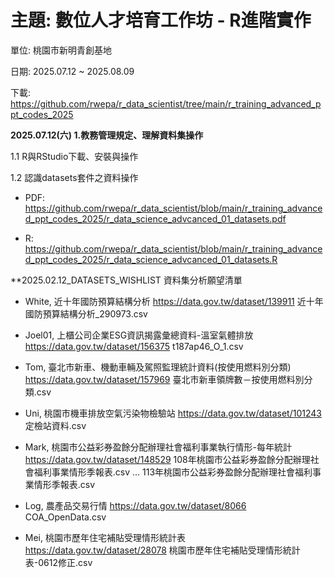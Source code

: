 # 主題: 數位人才培育工作坊 - R進階實作

單位: 桃園市新明青創基地

日期: 2025.07.12 ~ 2025.08.09

下載: https://github.com/rwepa/r_data_scientist/tree/main/r_training_advanced_ppt_codes_2025

**2025.07.12(六) 1.教務管理規定、理解資料集操作**

  1.1 R與RStudio下載、安裝與操作
  
  1.2 認識datasets套件之資料操作
  
  + PDF: https://github.com/rwepa/r_data_scientist/blob/main/r_training_advanced_ppt_codes_2025/r_data_science_advcanced_01_datasets.pdf

  + R: https://github.com/rwepa/r_data_scientist/blob/main/r_training_advanced_ppt_codes_2025/r_data_science_advcanced_01_datasets.R

**2025.02.12_DATASETS_WISHLIST
資料集分析願望清單

+ White, 近十年國防預算結構分析
https://data.gov.tw/dataset/139911
近十年國防預算結構分析_290973.csv

+ Joel01, 上櫃公司企業ESG資訊揭露彙總資料-溫室氣體排放
https://data.gov.tw/dataset/156375
t187ap46_O_1.csv

+ Tom, 臺北市新車、機動車輛及駕照監理統計資料(按使用燃料別分類)
https://data.gov.tw/dataset/157969
臺北市新車領牌數－按使用燃料別分類.csv

+ Uni, 桃園市機車排放空氣污染物檢驗站
https://data.gov.tw/dataset/101243
定檢站資料.csv

+ Mark, 桃園市公益彩券盈餘分配辦理社會福利事業執行情形-每年統計
https://data.gov.tw/dataset/148529
108年桃園市公益彩券盈餘分配辦理社會福利事業情形季報表.csv
...
113年桃園市公益彩券盈餘分配辦理社會福利事業情形季報表.csv

+ Log, 農產品交易行情
https://data.gov.tw/dataset/8066
COA_OpenData.csv

+ Mei, 桃園市歷年住宅補貼受理情形統計表
https://data.gov.tw/dataset/28078
桃園市歷年住宅補貼受理情形統計表-0612修正.csv
